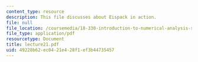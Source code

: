 ```yaml
---
content_type: resource
description: This file discusses about Eispack in action.
file: null
file_location: /coursemedia/18-330-introduction-to-numerical-analysis-spring-2004/49228b62ec0421e428f1ef3b44735457_lecture21.pdf
file_type: application/pdf
resourcetype: Document
title: lecture21.pdf
uid: 49228b62-ec04-21e4-28f1-ef3b44735457
---
```

